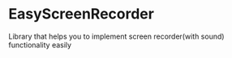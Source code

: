 # EasyScreenRecorder


Library that helps you to implement screen recorder(with sound) functionality easily
